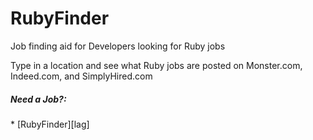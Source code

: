 <h1>RubyFinder</h1>

Job finding aid for Developers looking for Ruby jobs

Type in a location and see what Ruby jobs are posted on Monster.com, Indeed.com, and SimplyHired.com

<h5>Need a Job?:</h5> 
  * [RubyFinder][lag]


[lag]: https://rubyfinder.herokuapp.com/
